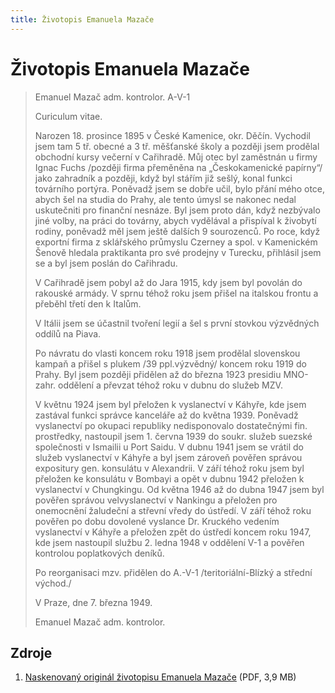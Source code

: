 ```yaml
---
title: Životopis Emanuela Mazače
---
```


# Životopis Emanuela Mazače

> Emanuel Mazač
> adm. kontrolor.
> A-V-1
>
> Curiculum vitae.
>
> Narozen 18. prosince 1895 v České Kamenice, okr. Děčín. Vychodil jsem tam 5 tř. obecné a 3 tř. měšťanské školy a později jsem prodělal obchodní kursy večerní v Cařihradě. Můj otec byl zaměstnán u firmy Ignac Fuchs /později firma přeměněna na „Českokamenické papírny“/ jako zahradník a později, když byl stářím již sešlý, konal funkci továrního portýra. Poněvadž jsem se dobře učil, bylo přání mého otce, abych šel na studia do Prahy, ale tento úmysl se nakonec nedal uskutečniti pro finanční nesnáze. Byl jsem proto dán, když nezbývalo jiné volby, na práci do továrny, abych vydělával a přispíval k živobytí rodiny, poněvadž měl jsem ještě dalších 9 sourozenců. Po roce, když exportní firma z sklářského průmyslu Czerney a spol. v Kamenickém Šenově hledala praktikanta pro své prodejny v Turecku, přihlásil jsem se a byl jsem poslán do Cařihradu.
>
> V Cařihradě jsem pobyl až do Jara 1915, kdy jsem byl povolán do rakouské armády. V sprnu téhož roku jsem přišel na italskou frontu a přeběhl třetí den k Italům.
>
> V Itálii jsem se účastnil tvoření legií a šel s první stovkou výzvědných oddílů na Piava.
>
> Po návratu do vlasti koncem roku 1918 jsem prodělal slovenskou kampaň a přišel s plukem /39 ppl.výzvědný/ koncem roku 1919 do Prahy. Byl jsem později přidělen až do března 1923 presidiu MNO-zahr. oddělení a převzat téhož roku v dubnu do služeb MZV.
>
> V květnu 1924 jsem byl přeložen k vyslanectví v Káhyře, kde jsem zastával funkci správce kanceláře až do května 1939. Poněvadž vyslanectví po okupaci republiky nedisponovalo dostatečnými fin. prostředky, nastoupil jsem 1. června 1939 do soukr. služeb suezské společnosti v Ismailii u Port Saidu. V dubnu 1941 jsem se vrátil do služeb vyslanectví v Káhyře a byl jsem zároveň pověřen správou expositury gen. konsulátu v Alexandrii. V září téhož roku jsem byl přeložen ke konsulátu v Bombayi a opět v dubnu 1942 přeložen k vyslanectví v Chungkingu. Od května 1946 až do dubna 1947 jsem byl pověřen správou velvyslanectví v Nankingu a přeložen pro onemocnění žaludeční a střevní vředy do ústředí. V září téhož roku pověřen po dobu dovolené vyslance Dr. Kruckého vedením vyslanectví v Káhyře a přeložen zpět do ústředí koncem roku 1947, kde jsem nastoupil službu 2. ledna 1948 v oddělení V-1 a pověřen kontrolou poplatkových deníků.
>
> Po reorganisaci mzv. přidělen do A.-V-1 /teritoriální-Blízký a střední východ./
>
> V Praze, dne 7. března 1949.
>
> Emanuel Mazač
> adm. kontrolor.

## Zdroje

1. [Naskenovaný originál životopisu Emanuela Mazače](/mazac-emanuel-cv.pdf) (PDF, 3,9 MB)
